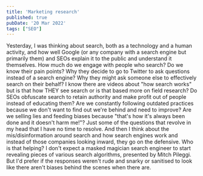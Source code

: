 ```yaml
---
title: 'Marketing research'
published: true
pubDate: '20 Mar 2022'
tags: ["SEO"]
---
```


Yesterday, I was thinking about search, both as a technology and a human activity, and how well Google (or any company with a search engine but primarily them) and SEOs explain it to the public and understand it themselves. How much do we engage with people who search? Do we know their pain points? Why they decide to go to Twitter to ask questions instead of a search engine? Why they might ask someone else to effectively search on their behalf? I know there are videos about "how search works" but is that how THEY see search or is that based more on field research? Do SEOs obfuscate search to retain authority and make profit out of people instead of educating them? Are we constantly following outdated practices because we don't want to find out we're behind and need to improve? Are we selling lies and feeding biases because "that's how it's always been done and it doesn't harm me!"? Just some of the questions that revolve in my head that I have no time to resolve. And then I think about the mis/disinformation around search and how search engines work and instead of those companies looking inward, they go on the defensive. Who is that helping? I don't expect a masked magician search engineer to start revealing pieces of various search algorithms, presented by Mitch Pileggi. But I'd prefer if the responses weren't rude and snarky or sanitised to look like there aren't biases behind the scenes when there are.